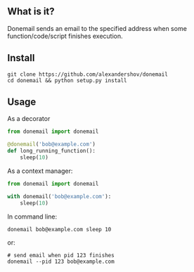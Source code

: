 ## What is it?
Donemail sends an email to the specified address when some 
function/code/script finishes execution.

## Install
```shell
git clone https://github.com/alexandershov/donemail
cd donemail && python setup.py install
```

## Usage
As a decorator
```python
from donemail import donemail

@donemail('bob@example.com')
def long_running_function():
    sleep(10)
```
    
As a context manager:
```python
from donemail import donemail

with donemail('bob@example.com'):
    sleep(10)
```

In command line:
```shell
donemail bob@example.com sleep 10
```

or:
```shell
# send email when pid 123 finishes
donemail --pid 123 bob@example.com
```